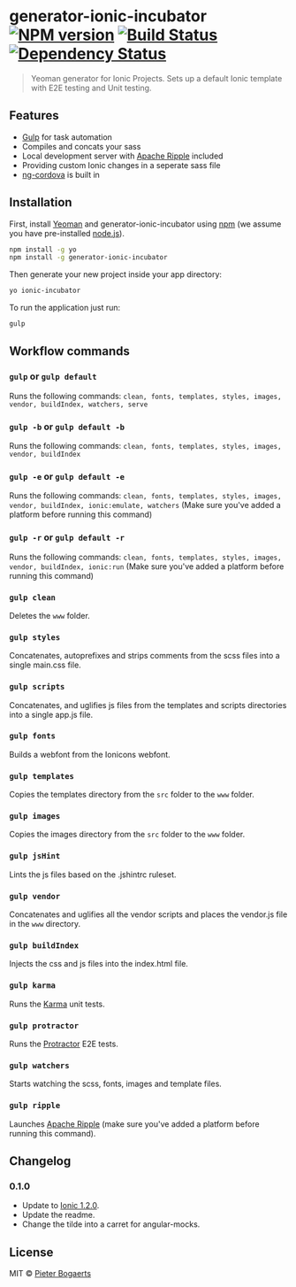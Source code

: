 # generator-ionic-incubator [![NPM version][npm-image]][npm-url] [![Build Status][travis-image]][travis-url] [![Dependency Status][daviddm-image]][daviddm-url]
> Yeoman generator for Ionic Projects. Sets up a default Ionic template with E2E testing and Unit testing.

## Features

* [Gulp](http://gulpjs.com/) for task automation
* Compiles and concats your sass
* Local development server with [Apache Ripple](http://ripple.incubator.apache.org/) included
* Providing custom Ionic changes in a seperate sass file
* [ng-cordova](http://ngcordova.com/) is built in

## Installation

First, install [Yeoman](http://yeoman.io) and generator-ionic-incubator using [npm](https://www.npmjs.com/) (we assume you have pre-installed [node.js](https://nodejs.org/)).

```bash
npm install -g yo
npm install -g generator-ionic-incubator
```

Then generate your new project inside your app directory:

```bash
yo ionic-incubator
```

To run the application just run:

```bash
gulp
```

## Workflow commands

### `gulp` or `gulp default`

Runs the following commands: `clean, fonts, templates, styles, images, vendor, buildIndex, watchers, serve`

### `gulp -b` or `gulp default -b`

Runs the following commands: `clean, fonts, templates, styles, images, vendor, buildIndex`

### `gulp -e` or `gulp default -e`

Runs the following commands: `clean, fonts, templates, styles, images, vendor, buildIndex, ionic:emulate, watchers`
(Make sure you've added a platform before running this command)

### `gulp -r` or `gulp default -r`

Runs the following commands: `clean, fonts, templates, styles, images, vendor, buildIndex, ionic:run`
(Make sure you've added a platform before running this command)

### `gulp clean`

Deletes the `www` folder.

### `gulp styles`

Concatenates, autoprefixes and strips comments from the scss files into a single main.css file.

### `gulp scripts`

Concatenates, and uglifies js files from the templates and scripts directories into a single app.js file.

### `gulp fonts`

Builds a webfont from the Ionicons webfont.

### `gulp templates`

Copies the templates directory from the `src` folder to the `www` folder.

### `gulp images`

Copies the images directory from the `src` folder to the `www` folder.

### `gulp jsHint`

Lints the js files based on the .jshintrc ruleset.

### `gulp vendor`

Concatenates and uglifies all the vendor scripts and places the vendor.js file in the `www` directory.

### `gulp buildIndex`

Injects the css and js files into the index.html file.

### `gulp karma`

Runs the [Karma](http://karma-runner.github.io/) unit tests.

### `gulp protractor`

Runs the [Protractor](http://www.protractortest.org/) E2E tests.

### `gulp watchers`

Starts watching the scss, fonts, images and template files.

### `gulp ripple`

Launches [Apache Ripple](http://ripple.incubator.apache.org/) (make sure you've added a platform before running this command).

## Changelog

### 0.1.0

* Update to [Ionic 1.2.0](https://github.com/driftyco/ionic/blob/master/CHANGELOG.md#120-zirconium-zeren-2015-12-09).
* Update the readme.
* Change the tilde into a carret for angular-mocks.

## License

MIT © [Pieter Bogaerts](http://www.goedonthouden.com/)


[npm-image]: https://badge.fury.io/js/generator-ionic-incubator.svg
[npm-url]: https://npmjs.org/package/generator-ionic-incubator
[travis-image]: https://travis-ci.org/PizzaPete/generator-ionic-incubator.svg?branch=master
[travis-url]: https://travis-ci.org/PizzaPete/generator-ionic-incubator
[daviddm-image]: https://david-dm.org/PizzaPete/generator-ionic-incubator.svg?theme=shields.io
[daviddm-url]: https://david-dm.org/PizzaPete/generator-ionic-incubator
